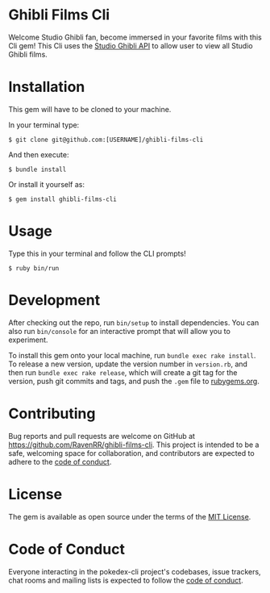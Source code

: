 # Ghibli Films Cli
Welcome Studio Ghibli fan, become immersed in your favorite films with this Cli gem! This Cli uses the [Studio Ghibli API](https://ghibliapi.herokuapp.com/#) to allow user to view all Studio Ghibli films.

# Installation

This gem will have to be cloned to your machine. 

In your terminal type:

    $ git clone git@github.com:[USERNAME]/ghibli-films-cli

And then execute:

    $ bundle install

Or install it yourself as:

    $ gem install ghibli-films-cli

# Usage

Type this in your terminal and follow the CLI prompts!

    $ ruby bin/run

# Development

After checking out the repo, run `bin/setup` to install dependencies. You can also run `bin/console` for an interactive prompt that will allow you to experiment.

To install this gem onto your local machine, run `bundle exec rake install`. To release a new version, update the version number in `version.rb`, and then run `bundle exec rake release`, which will create a git tag for the version, push git commits and tags, and push the `.gem` file to [rubygems.org](https://rubygems.org).


# Contributing
Bug reports and pull requests are welcome on GitHub at https://github.com/RavenRR/ghibli-films-cli. This project is intended to be a safe, welcoming space for collaboration, and contributors are expected to adhere to the [code of conduct](https://github.com/RavenRR/ghibli-films-cli/blob/main/CODE_OF_CONDUCT.md).

# License
The gem is available as open source under the terms of the [MIT License](https://github.com/RavenRR/ghibli-films-cli/blob/main/LICENSE).

# Code of Conduct
Everyone interacting in the pokedex-cli project's codebases, issue trackers, chat rooms and mailing lists is expected to follow the [code of conduct](https://github.com/RavenRR/ghibli-films-cli/blob/main/CODE_OF_CONDUCT.md).

